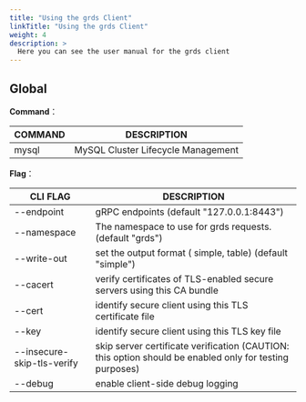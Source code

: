 ```yaml
---
title: "Using the grds Client"
linkTitle: "Using the grds Client"
weight: 4
description: >
  Here you can see the user manual for the grds client
---
```


## Global
**Command**：

| COMMAND       | DESCRIPTION                        |
| ------------- | ---------------------------------- |
| mysql | MySQL Cluster Lifecycle Management |

**Flag**：

| CLI FLAG                   | DESCRIPTION                                                  |
| -------------------------- | ------------------------------------------------------------ |
| --endpoint                 | gRPC endpoints (default "127.0.0.1:8443")                    |
| --namespace                | The namespace to use for grds requests. (default "grds")     |
| --write-out                | set the output format ( simple, table) (default "simple")    |
| --cacert                   | verify certificates of TLS-enabled secure servers using this CA bundle |
| --cert                     | identify secure client using this TLS certificate file       |
| --key                      | identify secure client using this TLS key file               |
| --insecure-skip-tls-verify | skip server certificate verification (CAUTION: this option should be enabled only for testing purposes) |
| --debug                    | enable client-side debug logging                             |
